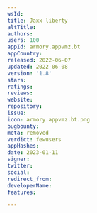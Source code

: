```yaml
---
wsId: 
title: Ja­xx lib­erty
altTitle: 
authors: 
users: 100
appId: armory.appvmz.bt
appCountry: 
released: 2022-06-07
updated: 2022-06-08
version: '1.8'
stars: 
ratings: 
reviews: 
website: 
repository: 
issue: 
icon: armory.appvmz.bt.png
bugbounty: 
meta: removed
verdict: fewusers
appHashes: 
date: 2023-01-11
signer: 
twitter: 
social: 
redirect_from: 
developerName: 
features: 

---
```


